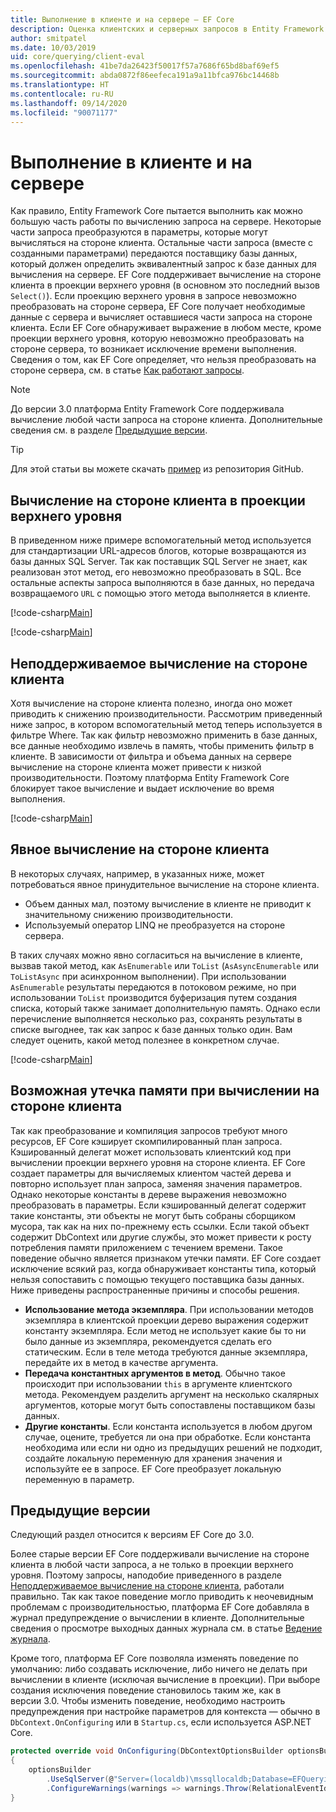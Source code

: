 ```yaml
---
title: Выполнение в клиенте и на сервере — EF Core
description: Оценка клиентских и серверных запросов в Entity Framework Core
author: smitpatel
ms.date: 10/03/2019
uid: core/querying/client-eval
ms.openlocfilehash: 41be7da26423f50017f57a7686f65bd8baf69ef5
ms.sourcegitcommit: abda0872f86eefeca191a9a11bfca976bc14468b
ms.translationtype: HT
ms.contentlocale: ru-RU
ms.lasthandoff: 09/14/2020
ms.locfileid: "90071177"
---
```

# <a name="client-vs-server-evaluation"></a>Выполнение в клиенте и на сервере

Как правило, Entity Framework Core пытается выполнить как можно большую часть работы по вычислению запроса на сервере. Некоторые части запроса преобразуются в параметры, которые могут вычисляться на стороне клиента. Остальные части запроса (вместе с созданными параметрами) передаются поставщику базы данных, который должен определить эквивалентный запрос к базе данных для вычисления на сервере. EF Core поддерживает вычисление на стороне клиента в проекции верхнего уровня (в основном это последний вызов `Select()`). Если проекцию верхнего уровня в запросе невозможно преобразовать на стороне сервера, EF Core получает необходимые данные с сервера и вычисляет оставшиеся части запроса на стороне клиента. Если EF Core обнаруживает выражение в любом месте, кроме проекции верхнего уровня, которую невозможно преобразовать на стороне сервера, то возникает исключение времени выполнения. Сведения о том, как EF Core определяет, что нельзя преобразовать на стороне сервера, см. в статье [Как работают запросы](xref:core/querying/how-query-works).

> [!NOTE]
> До версии 3.0 платформа Entity Framework Core поддерживала вычисление любой части запроса на стороне клиента. Дополнительные сведения см. в разделе [Предыдущие версии](#previous-versions).

> [!TIP]
> Для этой статьи вы можете скачать [пример](https://github.com/dotnet/EntityFramework.Docs/tree/master/samples/core/Querying) из репозитория GitHub.

## <a name="client-evaluation-in-the-top-level-projection"></a>Вычисление на стороне клиента в проекции верхнего уровня

В приведенном ниже примере вспомогательный метод используется для стандартизации URL-адресов блогов, которые возвращаются из базы данных SQL Server. Так как поставщик SQL Server не знает, как реализован этот метод, его невозможно преобразовать в SQL. Все остальные аспекты запроса выполняются в базе данных, но передача возвращаемого `URL` с помощью этого метода выполняется в клиенте.

[!code-csharp[Main](../../../samples/core/Querying/ClientEval/Sample.cs#ClientProjection)]

[!code-csharp[Main](../../../samples/core/Querying/ClientEval/Sample.cs#ClientMethod)]

## <a name="unsupported-client-evaluation"></a>Неподдерживаемое вычисление на стороне клиента

Хотя вычисление на стороне клиента полезно, иногда оно может приводить к снижению производительности. Рассмотрим приведенный ниже запрос, в котором вспомогательный метод теперь используется в фильтре Where. Так как фильтр невозможно применить в базе данных, все данные необходимо извлечь в память, чтобы применить фильтр в клиенте. В зависимости от фильтра и объема данных на сервере вычисление на стороне клиента может привести к низкой производительности. Поэтому платформа Entity Framework Core блокирует такое вычисление и выдает исключение во время выполнения.

[!code-csharp[Main](../../../samples/core/Querying/ClientEval/Sample.cs#ClientWhere)]

## <a name="explicit-client-evaluation"></a>Явное вычисление на стороне клиента

В некоторых случаях, например, в указанных ниже, может потребоваться явное принудительное вычисление на стороне клиента.

- Объем данных мал, поэтому вычисление в клиенте не приводит к значительному снижению производительности.
- Используемый оператор LINQ не преобразуется на стороне сервера.

В таких случаях можно явно согласиться на вычисление в клиенте, вызвав такой метод, как `AsEnumerable` или `ToList` (`AsAsyncEnumerable` или `ToListAsync` при асинхронном выполнении). При использовании `AsEnumerable` результаты передаются в потоковом режиме, но при использовании `ToList` производится буферизация путем создания списка, который также занимает дополнительную память. Однако если перечисление выполняется несколько раз, сохранять результаты в списке выгоднее, так как запрос к базе данных только один. Вам следует оценить, какой метод полезнее в конкретном случае.

[!code-csharp[Main](../../../samples/core/Querying/ClientEval/Sample.cs#ExplicitClientEval)]

## <a name="potential-memory-leak-in-client-evaluation"></a>Возможная утечка памяти при вычислении на стороне клиента

Так как преобразование и компиляция запросов требуют много ресурсов, EF Core кэширует скомпилированный план запроса. Кэшированный делегат может использовать клиентский код при вычислении проекции верхнего уровня на стороне клиента. EF Core создает параметры для вычисляемых клиентом частей дерева и повторно использует план запроса, заменяя значения параметров. Однако некоторые константы в дереве выражения невозможно преобразовать в параметры. Если кэшированный делегат содержит такие константы, эти объекты не могут быть собраны сборщиком мусора, так как на них по-прежнему есть ссылки. Если такой объект содержит DbContext или другие службы, это может привести к росту потребления памяти приложением с течением времени. Такое поведение обычно является признаком утечки памяти. EF Core создает исключение всякий раз, когда обнаруживает константы типа, который нельзя сопоставить с помощью текущего поставщика базы данных. Ниже приведены распространенные причины и способы решения.

- **Использование метода экземпляра**. При использовании методов экземпляра в клиентской проекции дерево выражения содержит константу экземпляра. Если метод не использует какие бы то ни было данные из экземпляра, рекомендуется сделать его статическим. Если в теле метода требуются данные экземпляра, передайте их в метод в качестве аргумента.
- **Передача константных аргументов в метод**. Обычно такое происходит при использовании `this` в аргументе клиентского метода. Рекомендуем разделить аргумент на несколько скалярных аргументов, которые могут быть сопоставлены поставщиком базы данных.
- **Другие константы**. Если константа используется в любом другом случае, оцените, требуется ли она при обработке. Если константа необходима или если ни одно из предыдущих решений не подходит, создайте локальную переменную для хранения значения и используйте ее в запросе. EF Core преобразует локальную переменную в параметр.

## <a name="previous-versions"></a>Предыдущие версии

Следующий раздел относится к версиям EF Core до 3.0.

Более старые версии EF Core поддерживали вычисление на стороне клиента в любой части запроса, а не только в проекции верхнего уровня. Поэтому запросы, наподобие приведенного в разделе [Неподдерживаемое вычисление на стороне клиента](#unsupported-client-evaluation), работали правильно. Так как такое поведение могло приводить к неочевидным проблемам с производительностью, платформа EF Core добавляла в журнал предупреждение о вычислении в клиенте. Дополнительные сведения о просмотре выходных данных журнала см. в статье [Ведение журнала](xref:core/miscellaneous/logging).

Кроме того, платформа EF Core позволяла изменять поведение по умолчанию: либо создавать исключение, либо ничего не делать при вычислении в клиенте (исключая вычисление в проекции). При выборе создания исключения поведение становилось таким же, как в версии 3.0. Чтобы изменить поведение, необходимо настроить предупреждения при настройке параметров для контекста — обычно в `DbContext.OnConfiguring` или в `Startup.cs`, если используется ASP.NET Core.

```csharp
protected override void OnConfiguring(DbContextOptionsBuilder optionsBuilder)
{
    optionsBuilder
        .UseSqlServer(@"Server=(localdb)\mssqllocaldb;Database=EFQuerying;Trusted_Connection=True;")
        .ConfigureWarnings(warnings => warnings.Throw(RelationalEventId.QueryClientEvaluationWarning));
}
```

